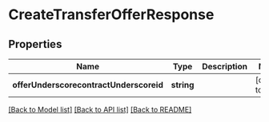 # CreateTransferOfferResponse

## Properties
Name | Type | Description | Notes
------------ | ------------- | ------------- | -------------
**offerUnderscorecontractUnderscoreid** | **string** |  | [default to null]

[[Back to Model list]](../README.md#documentation-for-models) [[Back to API list]](../README.md#documentation-for-api-endpoints) [[Back to README]](../README.md)


